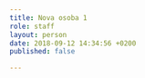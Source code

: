 ```yaml
---
title: Nova osoba 1
role: staff
layout: person
date: 2018-09-12 14:34:56 +0200
published: false

---
```

